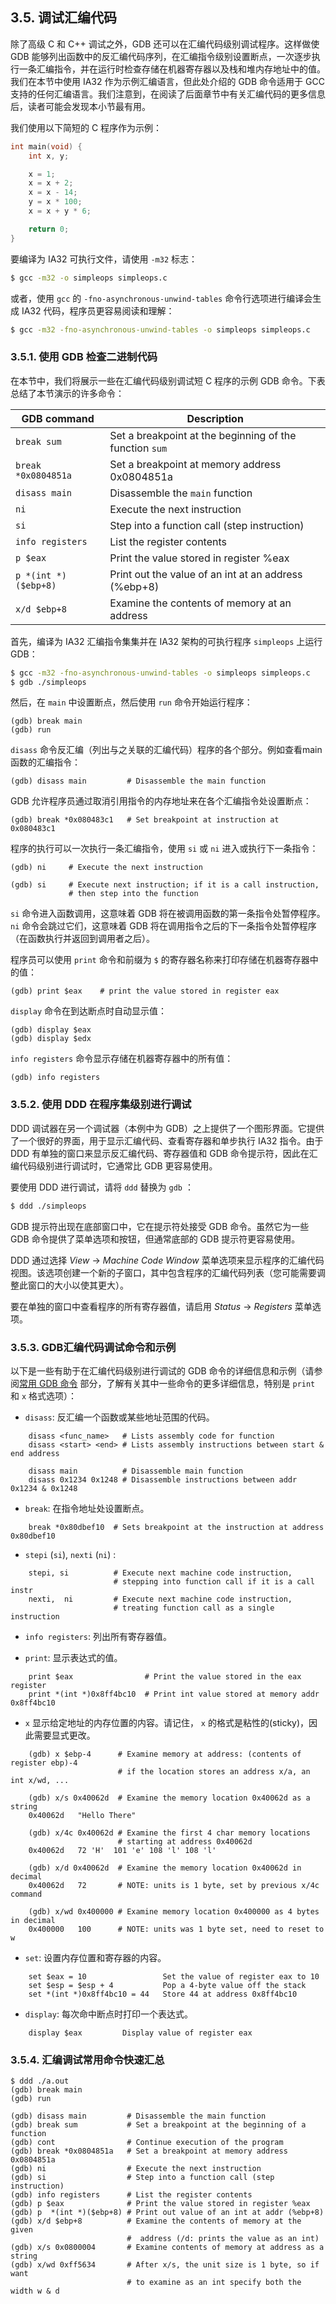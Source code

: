 ## 3.5. 调试汇编代码

除了高级 C 和 C++ 调试之外，GDB 还可以在汇编代码级别调试程序。这样做使 GDB 能够列出函数中的反汇编代码序列，在汇编指令级别设置断点，一次逐步执行一条汇编指令，并在运行时检查存储在机器寄存器以及栈和堆内存地址中的值。我们在本节中使用 IA32 作为示例汇编语言，但此处介绍的 GDB 命令适用于 GCC 支持的任何汇编语言。我们注意到，在阅读了后面章节中有关汇编代码的更多信息后，读者可能会发现本小节最有用。

我们使用以下简短的 C 程序作为示例：

```c
int main(void) {
    int x, y;

    x = 1;
    x = x + 2;
    x = x - 14;
    y = x * 100;
    x = x + y * 6;

    return 0;
}
```

要编译为 IA32 可执行文件，请使用 `-m32` 标志：

```bash
$ gcc -m32 -o simpleops simpleops.c
```

或者，使用 `gcc` 的 `-fno-asynchronous-unwind-tables` 命令行选项进行编译会生成 IA32 代码，程序员更容易阅读和理解：

```bash
$ gcc -m32 -fno-asynchronous-unwind-tables -o simpleops simpleops.c
```

### 3.5.1. 使用 GDB 检查二进制代码

在本节中，我们将展示一些在汇编代码级别调试短 C 程序的示例 GDB 命令。下表总结了本节演示的许多命令：

|GDB command|Description|
|---|---|
|`break sum`|Set a breakpoint at the beginning of the function `sum`|
|`break *0x0804851a`|Set a breakpoint at memory address 0x0804851a|
|`disass main`|Disassemble the `main` function|
|`ni`|Execute the next instruction|
|`si`|Step into a function call (step instruction)|
|`info registers`|List the register contents|
|`p $eax`|Print the value stored in register %eax|
|`p *(int *)($ebp+8)`|Print out the value of an int at an address (%ebp+8)|
|`x/d $ebp+8`|Examine the contents of memory at an address|

首先，编译为 IA32 汇编指令集集并在 IA32 架构的可执行程序 `simpleops` 上运行 GDB：

```bash
$ gcc -m32 -fno-asynchronous-unwind-tables -o simpleops simpleops.c
$ gdb ./simpleops
```

然后，在 `main` 中设置断点，然后使用 `run` 命令开始运行程序：

```gdb
(gdb) break main
(gdb) run
```

`disass` 命令反汇编（列出与之关联的汇编代码）程序的各个部分。例如查看main函数的汇编指令：

```gdb
(gdb) disass main         # Disassemble the main function
```

GDB 允许程序员通过取消引用指令的内存地址来在各个汇编指令处设置断点：

```gdb
(gdb) break *0x080483c1   # Set breakpoint at instruction at 0x080483c1
```

程序的执行可以一次执行一条汇编指令，使用 `si` 或 `ni` 进入或执行下一条指令：

```gdb
(gdb) ni     # Execute the next instruction

(gdb) si     # Execute next instruction; if it is a call instruction,
             # then step into the function
```

`si` 命令进入函数调用，这意味着 GDB 将在被调用函数的第一条指令处暂停程序。 `ni` 命令会跳过它们，这意味着 GDB 将在调用指令之后的下一条指令处暂停程序（在函数执行并返回到调用者之后）。

程序员可以使用 `print` 命令和前缀为 `$` 的寄存器名称来打印存储在机器寄存器中的值：

```gdb
(gdb) print $eax    # print the value stored in register eax
```

`display` 命令在到达断点时自动显示值：

```gdb
(gdb) display $eax
(gdb) display $edx
```

 `info registers` 命令显示存储在机器寄存器中的所有值：

```gdb
(gdb) info registers
```

### 3.5.2. 使用 DDD 在程序集级别进行调试

DDD 调试器在另一个调试器（本例中为 GDB）之上提供了一个图形界面。它提供了一个很好的界面，用于显示汇编代码、查看寄存器和单步执行 IA32 指令。由于 DDD 有单独的窗口来显示反汇编代码、寄存器值和 GDB 命令提示符，因此在汇编代码级别进行调试时，它通常比 GDB 更容易使用。

要使用 DDD 进行调试，请将 `ddd` 替换为 `gdb` ：

```bash
$ ddd ./simpleops
```

GDB 提示符出现在底部窗口中，它在提示符处接受 GDB 命令。虽然它为一些 GDB 命令提供了菜单选项和按钮，但通常底部的 GDB 提示符更容易使用。

DDD 通过选择 _View_ → _Machine Code Window_ 菜单选项来显示程序的汇编代码视图。该选项创建一个新的子窗口，其中包含程序的汇编代码列表（您可能需要调整此窗口的大小以使其更大）。

要在单独的窗口中查看程序的所有寄存器值，请启用 _Status_ → _Registers_ 菜单选项。

### 3.5.3. GDB汇编代码调试命令和示例

以下是一些有助于在汇编代码级别进行调试的 GDB 命令的详细信息和示例（请参阅[常用 GDB 命令](https://diveintosystems.org/book/C3-C_debug/gdb_commands.html#_common_gdb_commands) 部分，了解有关其中一些命令的更多详细信息，特别是 `print` 和 `x` 格式选项）：

- `disass`: 反汇编一个函数或某些地址范围的代码。

```
    disass <func_name>   # Lists assembly code for function
    disass <start> <end> # Lists assembly instructions between start & end address
    
    disass main          # Disassemble main function
    disass 0x1234 0x1248 # Disassemble instructions between addr 0x1234 & 0x1248
```

- `break`: 在指令地址处设置断点。

```
    break *0x80dbef10  # Sets breakpoint at the instruction at address 0x80dbef10
```

- `stepi` (`si`), `nexti` (`ni`) :

```
    stepi, si          # Execute next machine code instruction,
                       # stepping into function call if it is a call instr
    nexti,  ni         # Execute next machine code instruction,
                       # treating function call as a single instruction
```

- `info registers`: 列出所有寄存器值。
    
- `print`: 显示表达式的值。

```
    print $eax                # Print the value stored in the eax register
    print *(int *)0x8ff4bc10  # Print int value stored at memory addr 0x8ff4bc10
```

- `x` 显示给定地址的内存位置的内容。请记住， `x` 的格式是粘性的(sticky)，因此需要显式更改。
    
```
    (gdb) x $ebp-4      # Examine memory at address: (contents of register ebp)-4
                        # if the location stores an address x/a, an int x/wd, ...
    
    (gdb) x/s 0x40062d  # Examine the memory location 0x40062d as a string
    0x40062d   "Hello There"
    
    (gdb) x/4c 0x40062d # Examine the first 4 char memory locations
                        # starting at address 0x40062d
    0x40062d   72 'H'  101 'e' 108 'l' 108 'l'
    
    (gdb) x/d 0x40062d  # Examine the memory location 0x40062d in decimal
    0x40062d   72       # NOTE: units is 1 byte, set by previous x/4c command
    
    (gdb) x/wd 0x400000 # Examine memory location 0x400000 as 4 bytes in decimal
    0x400000   100      # NOTE: units was 1 byte set, need to reset to w
```
    
- `set`: 设置内存位置和寄存器的内容。

```
    set $eax = 10                 Set the value of register eax to 10
    set $esp = $esp + 4           Pop a 4-byte value off the stack
    set *(int *)0x8ff4bc10 = 44   Store 44 at address 0x8ff4bc10
```

- `display`: 每次命中断点时打印一个表达式。

```
    display $eax         Display value of register eax
```

### 3.5.4. 汇编调试常用命令快速汇总

```
$ ddd ./a.out
(gdb) break main
(gdb) run

(gdb) disass main         # Disassemble the main function
(gdb) break sum           # Set a breakpoint at the beginning of a function
(gdb) cont                # Continue execution of the program
(gdb) break *0x0804851a   # Set a breakpoint at memory address 0x0804851a
(gdb) ni                  # Execute the next instruction
(gdb) si                  # Step into a function call (step instruction)
(gdb) info registers      # List the register contents
(gdb) p $eax              # Print the value stored in register %eax
(gdb) p  *(int *)($ebp+8) # Print out value of an int at addr (%ebp+8)
(gdb) x/d $ebp+8          # Examine the contents of memory at the given
                          #  address (/d: prints the value as an int)
(gdb) x/s 0x0800004       # Examine contents of memory at address as a string
(gdb) x/wd 0xff5634       # After x/s, the unit size is 1 byte, so if want
                          # to examine as an int specify both the width w & d
```